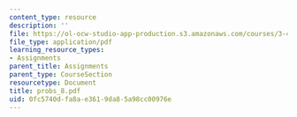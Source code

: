 ```yaml
---
content_type: resource
description: ''
file: https://ol-ocw-studio-app-production.s3.amazonaws.com/courses/3-45-magnetic-materials-spring-2004/0fc5740dfa8ae3619da85a98cc00976e_probs_8.pdf
file_type: application/pdf
learning_resource_types:
- Assignments
parent_title: Assignments
parent_type: CourseSection
resourcetype: Document
title: probs_8.pdf
uid: 0fc5740d-fa8a-e361-9da8-5a98cc00976e
---
```

